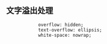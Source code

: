 ## 文字溢出处理

```
            overflow: hidden;
            text-overflow: ellipsis;
            white-space: nowrap;
```

